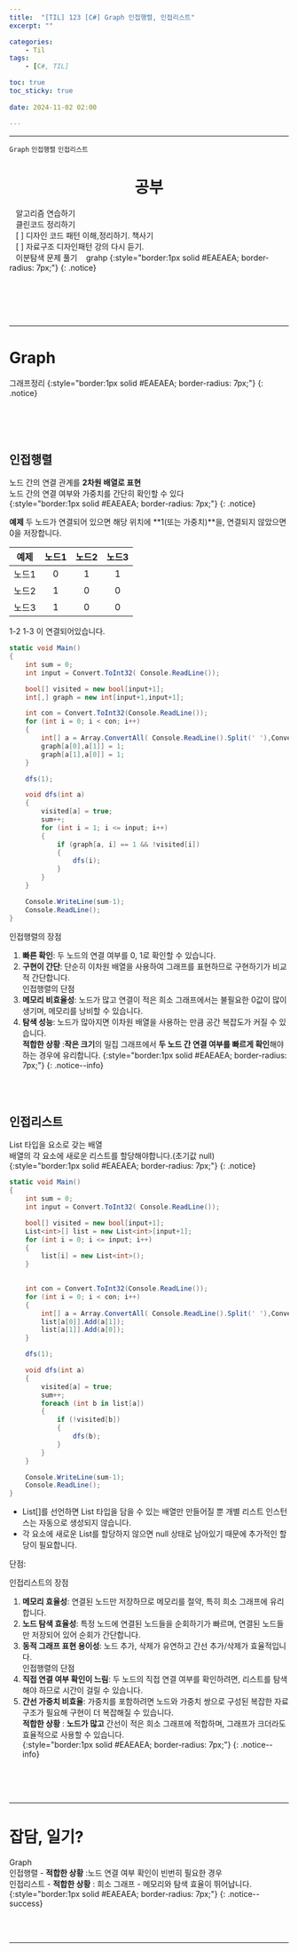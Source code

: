 ```yaml
---
title:  "[TIL] 123 [C#] Graph 인접행렬, 인접리스트"
excerpt: ""

categories:
    - Til
tags:
    - [C#, TIL]

toc: true
toc_sticky: true
 
date: 2024-11-02 02:00

---
```

- - -

`Graph` `인접행렬` `인접리스트`

<center><H1>  공부 </H1></center>

&nbsp;&nbsp; 알고리즘 연습하기     
&nbsp;&nbsp; 클린코드 정리하기   
&nbsp;&nbsp; [ ] 디자인 코드 패턴 이해,정리하기. 책사기  
&nbsp;&nbsp; [ ] 자료구조 디자인패턴 강의 다시 듣기.   
&nbsp;&nbsp; 이분탐색 문제 풀기
&nbsp;&nbsp; grahp 
{:style="border:1px solid #EAEAEA; border-radius: 7px;"}
{: .notice}  


<br><br><br><br>
- - - 

# Graph
그래프정리
{:style="border:1px solid #EAEAEA; border-radius: 7px;"}
{: .notice}  


<br><br><br>

## 인접행렬
노드 간의 연결 관계를 **2차원 배열로 표현**  
노드 간의 연결 여부와 가중치를 간단히 확인할 수 있다  
{:style="border:1px solid #EAEAEA; border-radius: 7px;"}
{: .notice}  

**예제**
두 노드가 연결되어 있으면 해당 위치에 **1(또는 가중치)**을, 연결되지 않았으면 0을 저장합니다.  

|예제|노드1|노드2|노드3|
|:---:|:---:|:---:|:---:|
|노드1|0|1|1|
|노드2|1|0|0|
|노드3|1|0|0|  

1-2 1-3 이 연결되어있습니다.  


<div class="notice--primary" markdown="1"> 

```c# 
static void Main()
{
    int sum = 0;
    int input = Convert.ToInt32( Console.ReadLine());

    bool[] visited = new bool[input+1];
    int[,] graph = new int[input+1,input+1];

    int con = Convert.ToInt32(Console.ReadLine());
    for (int i = 0; i < con; i++)
    {
        int[] a = Array.ConvertAll( Console.ReadLine().Split(' '),Convert.ToInt32);
        graph[a[0],a[1]] = 1;
        graph[a[1],a[0]] = 1;
    }

    dfs(1);

    void dfs(int a) 
    {
        visited[a] = true;
        sum++;
        for (int i = 1; i <= input; i++)
        {
            if (graph[a, i] == 1 && !visited[i])
            {
                dfs(i);
            }
        }
    }

    Console.WriteLine(sum-1);
    Console.ReadLine();
}

```
</div>

인접행렬의 장점  
1. **빠른 확인**: 두 노드의 연결 여부를 0, 1로 확인할 수 있습니다.  
2. **구현이 간단**: 단순히 이차원 배열을 사용하여 그래프를 표현하므로 구현하기가 비교적 간단합니다.  
인접행렬의 단점  
1. **메모리 비효율성**: 노드가 많고 연결이 적은 희소 그래프에서는 불필요한 0값이 많이 생기며, 메모리를 낭비할 수 있습니다.  
2. **탐색 성능**: 노드가 많아지면 이차원 배열을 사용하는 만큼 공간 복잡도가 커질 수 있습니다.  
**적합한 상황** :**작은 크기**의 밀집 그래프에서 **두 노드 간 연결 여부를 빠르게 확인**해야 하는 경우에 유리합니다.
{:style="border:1px solid #EAEAEA; border-radius: 7px;"}
{: .notice--info}  

<br><br>

## 인접리스트
List<int> 타입을 요소로 갖는 배열  
배열의 각 요소에 새로운 리스트를 할당해야합니다.(초기값 null)  
{:style="border:1px solid #EAEAEA; border-radius: 7px;"}
{: .notice}  

<div class="notice--primary" markdown="1"> 

```c# 
static void Main()
{
    int sum = 0;
    int input = Convert.ToInt32( Console.ReadLine());

    bool[] visited = new bool[input+1];
    List<int>[] list = new List<int>[input+1];
    for (int i = 0; i <= input; i++)
    {
        list[i] = new List<int>();
    }

    
    int con = Convert.ToInt32(Console.ReadLine());
    for (int i = 0; i < con; i++)
    {
        int[] a = Array.ConvertAll( Console.ReadLine().Split(' '),Convert.ToInt32);
        list[a[0]].Add(a[1]);
        list[a[1]].Add(a[0]);
    }

    dfs(1);

    void dfs(int a) 
    {
        visited[a] = true;
        sum++;
        foreach (int b in list[a]) 
        {
            if (!visited[b])
            {
                dfs(b);
            }
        }
    }

    Console.WriteLine(sum-1);
    Console.ReadLine();
}
```
- List<int>[]를 선언하면 List<int> 타입을 담을 수 있는 배열만 만들어질 뿐 개별 리스트 인스턴스는 자동으로 생성되지 않습니다.  
- 각 요소에 새로운 List<int>를 할당하지 않으면 null 상태로 남아있기 때문에 추가적인 할당이 필요합니다.
</div>



단점:


인접리스트의 장점  
1. **메모리 효율성**: 연결된 노드만 저장하므로 메모리를 절약, 특히 희소 그래프에 유리합니다.  
2. **노드 탐색 효율성**: 특정 노드에 연결된 노드들을 순회하기가 빠르며, 연결된 노드들만 저장되어 있어 순회가 간단합니다.  
3. **동적 그래프 표현 용이성**: 노드 추가, 삭제가 유연하고 간선 추가/삭제가 효율적입니다.  
인접행렬의 단점  
1. **직접 연결 여부 확인이 느림**: 두 노드의 직접 연결 여부를 확인하려면, 리스트를 탐색해야 하므로 시간이 걸릴 수 있습니다.  
2. **간선 가중치 비효율**: 가중치를 포함하려면 노드와 가중치 쌍으로 구성된 복잡한 자료구조가 필요해 구현이 더 복잡해질 수 있습니다.  
**적합한 상황** : **노드가 많고** 간선이 적은 희소 그래프에 적합하며, 그래프가 크더라도 효율적으로 사용할 수 있습니다.  
{:style="border:1px solid #EAEAEA; border-radius: 7px;"}
{: .notice--info}  


<br><br><br>
- - - 


# 잡담, 일기?
Graph  
인접행렬 - **적합한 상황** :노드 연결 여부 확인이 빈번히 필요한 경우  
인접리스트 - **적합한 상황** : 희소 그래프 - 메모리와 탐색 효율이 뛰어납니다.  
{:style="border:1px solid #EAEAEA; border-radius: 7px;"}
{: .notice--success}  


<br><br>
- - -